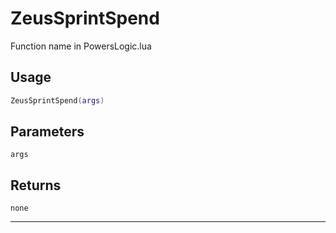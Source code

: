 # ZeusSprintSpend
Function name in PowersLogic.lua
## Usage
```lua
ZeusSprintSpend(args)
```
## Parameters
`args`
## Returns
`none`

---